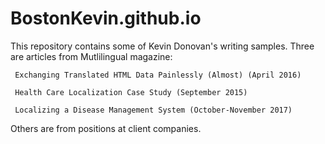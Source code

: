 # BostonKevin.github.io

This repository contains some of Kevin Donovan's writing samples.  Three are articles from Mutlilingual magazine:

     Exchanging Translated HTML Data Painlessly (Almost) (April 2016)
 
     Health Care Localization Case Study (September 2015)
     
     Localizing a Disease Management System (October-November 2017)
     
Others are from positions at client companies.     
